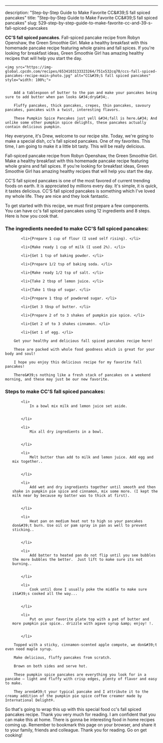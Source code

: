 ---
description: "Step-by-Step Guide to Make Favorite CC&amp;#39;S fall spiced pancakes"
title: "Step-by-Step Guide to Make Favorite CC&amp;#39;S fall spiced pancakes"
slug: 529-step-by-step-guide-to-make-favorite-cc-and-39-s-fall-spiced-pancakes

<p>
	<strong>CC&#39;S fall spiced pancakes</strong>. 
	Fall-spiced pancake recipe from Robyn Openshaw, the Green Smoothie Girl. Make a healthy breakfast with this homemade pancake recipe featuring whole grains and fall spices. If you&#39;re looking for breakfast ideas, Green Smoothie Girl has amazing healthy recipes that will help you start the day.
</p>
<p>
	
	<img src="https://img-global.cpcdn.com/recipes/6534103133323264/751x532cq70/ccs-fall-spiced-pancakes-recipe-main-photo.jpg" alt="CC&#39;S fall spiced pancakes" style="width: 100%;">
	
	
		Add a tablespoon of butter to the pan and make your pancakes being sure to add butter when pan looks &#34;dry&#34;.
	
		Fluffy pancakes, thick pancakes, crepes, thin pancakes, savoury pancakes, pancakes with a twist, interesting flavors.
	
		These Pumpkin Spice Pancakes just yell &#34;fall is here.&#34; And unlike some other pumpkin spice delights, these pancakes actually contain delicious pumpkin.
	
</p>
<p>
	Hey everyone, it's Drew, welcome to our recipe site. Today, we're going to make a special dish, cc&#39;s fall spiced pancakes. One of my favorites. This time, I am going to make it a little bit tasty. This will be really delicious.
</p>
	
<p>
	Fall-spiced pancake recipe from Robyn Openshaw, the Green Smoothie Girl. Make a healthy breakfast with this homemade pancake recipe featuring whole grains and fall spices. If you&#39;re looking for breakfast ideas, Green Smoothie Girl has amazing healthy recipes that will help you start the day.
</p>
<p>
	CC&#39;S fall spiced pancakes is one of the most favored of current trending foods on earth. It is appreciated by millions every day. It's simple, it is quick, it tastes delicious. CC&#39;S fall spiced pancakes is something which I've loved my whole life. They are nice and they look fantastic.
</p>

<p>
To get started with this recipe, we must first prepare a few components. You can have cc&#39;s fall spiced pancakes using 12 ingredients and 8 steps. Here is how you cook that.
</p>

<h3>The ingredients needed to make CC&#39;S fall spiced pancakes:</h3>

<ol>
	
		<li>{Prepare 1 cup of flour (I used self rising). </li>
	
		<li>{Make ready 1 cup of milk (I used 2%). </li>
	
		<li>{Get 1 tsp of baking powder. </li>
	
		<li>{Prepare 1/2 tsp of baking soda. </li>
	
		<li>{Make ready 1/2 tsp of salt. </li>
	
		<li>{Take 2 tbsp of lemon juice. </li>
	
		<li>{Take 1 tbsp of sugar. </li>
	
		<li>{Prepare 1 tbsp of powdered sugar. </li>
	
		<li>{Get 3 tbsp of butter. </li>
	
		<li>{Prepare 2 of to 3 shakes of pumpkin pie spice. </li>
	
		<li>{Get 2 of to 3 shakes cinnamon. </li>
	
		<li>{Get 1 of egg. </li>
	
</ol>
<p>
	
		Get your healthy and delicious fall spiced pancakes recipe here!
	
		These are packed with whole food goodness which is great for your body and soul!
	
		I hope you enjoy this delicious recipe for my favorite fall pancakes!
	
		There&#39;s nothing like a fresh stack of pancakes on a weekend morning, and these may just be our new favorite.
	
</p>

<h3>Steps to make CC&#39;S fall spiced pancakes:</h3>

<ol>
	
		<li>
			In a bowl mix milk and lemon juice set aside.
			
			
		</li>
	
		<li>
			Mix all dry ingredients in a bowl.
			
			
		</li>
	
		<li>
			Melt butter than add to milk and lemon juice. Add egg and mix together..
			
			
		</li>
	
		<li>
			Add wet and dry ingredients together until smooth and then shake in pumpkin pie spice and cinnamon, mix some more. (I kept the milk near by because my batter was to thick at first).
			
			
		</li>
	
		<li>
			Heat pan on medium heat not to high so your pancakes don&#39;t burn. Use oil or pam spray in pan as well to prevent sticking..
			
			
		</li>
	
		<li>
			Add batter to heated pan do not flip until you see bubbles the more bubbles the better.  Just lift to make sure its not burning..
			
			
		</li>
	
		<li>
			Cook until done I usually poke the middle to make sure it&#39;s cooked all the way...
			
			
		</li>
	
		<li>
			Put on your favorite plate top with a pat of butter and more pumpkin pie spice.. drizzle with agave syrup &amp; enjoy! !.
			
			
		</li>
	
</ol>

<p>
	
		Topped with a sticky, cinnamon-scented apple compote, we don&#39;t even need maple syrup.
	
		Make delicious, fluffy pancakes from scratch.
	
		Brown on both sides and serve hot.
	
		These pumpkin spice pancakes are everything you look for in a pancake — light and fluffy with crisp edges, plenty of flavor and easy to make.
	
		They aren&#39;t your typical pancake and I attribute it to the creamy addition of the pumpkin pie spice coffee creamer made by International Delight®.
	
</p>

<p>
	So that's going to wrap this up with this special food cc&#39;s fall spiced pancakes recipe. Thank you very much for reading. I am confident that you can make this at home. There is gonna be interesting food in home recipes coming up. Remember to bookmark this page on your browser, and share it to your family, friends and colleague. Thank you for reading. Go on get cooking!
</p>
